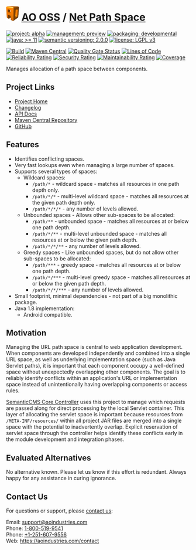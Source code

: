 # [<img src="ao-logo.png" alt="AO Logo" width="35" height="40">](https://github.com/aoindustries) [AO OSS](https://github.com/aoindustries/ao-oss) / [Net Path Space](https://github.com/aoindustries/ao-net-path-space)

[![project: alpha](https://oss.aoapps.com/ao-badges/project-alpha.svg)](https://aoindustries.com/life-cycle#project-alpha)
[![management: preview](https://oss.aoapps.com/ao-badges/management-preview.svg)](https://aoindustries.com/life-cycle#management-preview)
[![packaging: developmental](https://oss.aoapps.com/ao-badges/packaging-developmental.svg)](https://aoindustries.com/life-cycle#packaging-developmental)  
[![java: &gt;= 11](https://oss.aoapps.com/ao-badges/java-11.svg)](https://docs.oracle.com/en/java/javase/11/docs/api/)
[![semantic versioning: 2.0.0](https://oss.aoapps.com/ao-badges/semver-2.0.0.svg)](http://semver.org/spec/v2.0.0.html)
[![license: LGPL v3](https://oss.aoapps.com/ao-badges/license-lgpl-3.0.svg)](https://www.gnu.org/licenses/lgpl-3.0)

[![Build](https://github.com/aoindustries/ao-net-path-space/workflows/Build/badge.svg?branch=master)](https://github.com/aoindustries/ao-net-path-space/actions?query=workflow%3ABuild)
[![Maven Central](https://maven-badges.herokuapp.com/maven-central/com.aoapps/ao-net-path-space/badge.svg)](https://maven-badges.herokuapp.com/maven-central/com.aoapps/ao-net-path-space)
[![Quality Gate Status](https://sonarcloud.io/api/project_badges/measure?branch=master&project=com.aoapps%3Aao-net-path-space&metric=alert_status)](https://sonarcloud.io/dashboard?branch=master&id=com.aoapps%3Aao-net-path-space)
[![Lines of Code](https://sonarcloud.io/api/project_badges/measure?branch=master&project=com.aoapps%3Aao-net-path-space&metric=ncloc)](https://sonarcloud.io/component_measures?branch=master&id=com.aoapps%3Aao-net-path-space&metric=ncloc)  
[![Reliability Rating](https://sonarcloud.io/api/project_badges/measure?branch=master&project=com.aoapps%3Aao-net-path-space&metric=reliability_rating)](https://sonarcloud.io/component_measures?branch=master&id=com.aoapps%3Aao-net-path-space&metric=Reliability)
[![Security Rating](https://sonarcloud.io/api/project_badges/measure?branch=master&project=com.aoapps%3Aao-net-path-space&metric=security_rating)](https://sonarcloud.io/component_measures?branch=master&id=com.aoapps%3Aao-net-path-space&metric=Security)
[![Maintainability Rating](https://sonarcloud.io/api/project_badges/measure?branch=master&project=com.aoapps%3Aao-net-path-space&metric=sqale_rating)](https://sonarcloud.io/component_measures?branch=master&id=com.aoapps%3Aao-net-path-space&metric=Maintainability)
[![Coverage](https://sonarcloud.io/api/project_badges/measure?branch=master&project=com.aoapps%3Aao-net-path-space&metric=coverage)](https://sonarcloud.io/component_measures?branch=master&id=com.aoapps%3Aao-net-path-space&metric=Coverage)

Manages allocation of a path space between components.

## Project Links
* [Project Home](https://oss.aoapps.com/net-path-space/)
* [Changelog](https://oss.aoapps.com/net-path-space/changelog)
* [API Docs](https://oss.aoapps.com/net-path-space/apidocs/)
* [Maven Central Repository](https://search.maven.org/artifact/com.aoapps/ao-net-path-space)
* [GitHub](https://github.com/aoindustries/ao-net-path-space)

## Features
* Identifies conflicting spaces.
* Very fast lookups even when managing a large number of spaces.
* Supports several types of spaces:
    * Wildcard spaces:
        * `/path/*` - wildcard space - matches all resources in one path depth only.
        * `/path/*/*` - multi-level wildcard space - matches all resources at the given path depth only.
        * `/path/*/*/*` - any number of levels allowed.
    * Unbounded spaces - Allows other sub-spaces to be allocated:
        * `/path/**` - unbounded space - matches all resources at or below one path depth.
        * `/path/*/**` - multi-level unbounded space - matches all resources at or below the given path depth.
        * `/path/*/*/**` - any number of levels allowed.
    * Greedy spaces - Like unbounded spaces, but do not allow other sub-spaces to be allocated:
        * `/path/***` - greedy space - matches all resources at or below one path depth.
        * `/path/*/***` - multi-level greedy space - matches all resources at or below the given path depth.
        * `/path/*/*/***` - any number of levels allowed.
* Small footprint, minimal dependencies - not part of a big monolithic package.
* Java 1.8 implementation:
    * Android compatible.

## Motivation
Managing the URL path space is central to web application development.  When components are developed independently and combined into a single URL space, as well as underlying implementation space (such as Java Servlet paths), it is important that each component occupy a well-defined space without unexpectedly overlapping other components.  The goal is to reliably identify conflicts within an application's URL or implementation space instead of unintentionally having overlapping components or access rules.

[SemanticCMS Core Controller](https://github.com/aoindustries/semanticcms-core-controller) uses this project to manage which requests are passed along for direct processing by the local Servlet container.  This layer of allocating the servlet space is important because resources from `/META-INF/resources/` within all project JAR files are merged into a single space with the potential to inadvertently overlap.  Explicit reservation of servlet space through the controller helps identify these conflicts early in the module development and integration phases.

## Evaluated Alternatives
No alternative known.  Please let us know if this effort is redundant.  Always happy for any assistance in curing ignorance.

## Contact Us
For questions or support, please [contact us](https://aoindustries.com/contact):

Email: [support@aoindustries.com](mailto:support@aoindustries.com)  
Phone: [1-800-519-9541](tel:1-800-519-9541)  
Phone: [+1-251-607-9556](tel:+1-251-607-9556)  
Web: https://aoindustries.com/contact
